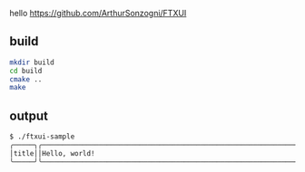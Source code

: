hello https://github.com/ArthurSonzogni/FTXUI  

## build
```sh
mkdir build
cd build
cmake ..
make
```

## output

```sh
$ ./ftxui-sample 
╭─────╮╭───────────────────────────────────────────────────────────────────────────────────────────────────────╮
│title││Hello, world!                                                                                          │
╰─────╯╰───────────────────────────────────────────────────────────────────────────────────────────────────────╯
```